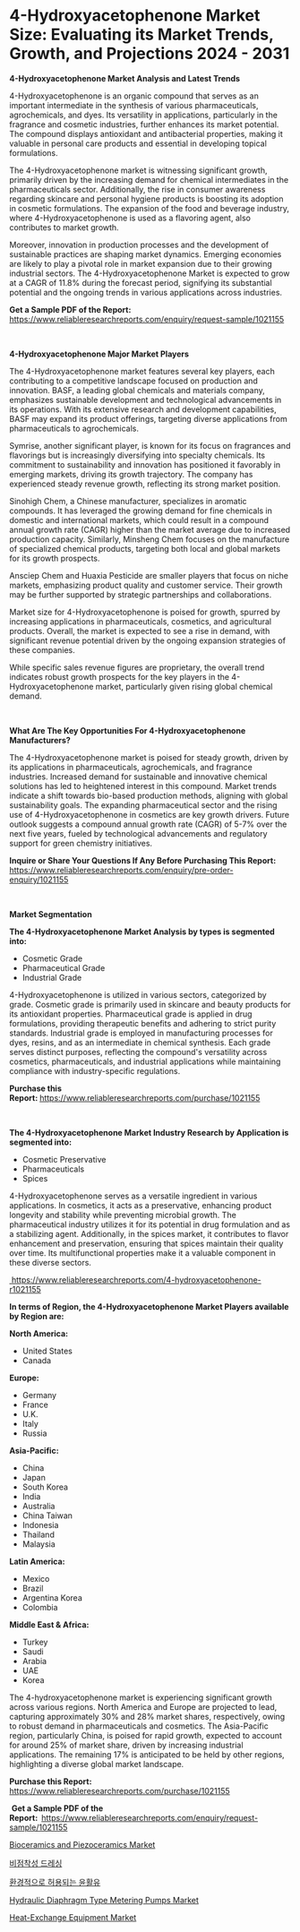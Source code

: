 <p><h1>4-Hydroxyacetophenone Market Size: Evaluating its Market Trends, Growth, and Projections 2024 - 2031</h1></p><p><strong>4-Hydroxyacetophenone Market Analysis and Latest Trends</strong></p>
<p><p>4-Hydroxyacetophenone is an organic compound that serves as an important intermediate in the synthesis of various pharmaceuticals, agrochemicals, and dyes. Its versatility in applications, particularly in the fragrance and cosmetic industries, further enhances its market potential. The compound displays antioxidant and antibacterial properties, making it valuable in personal care products and essential in developing topical formulations.</p><p>The 4-Hydroxyacetophenone market is witnessing significant growth, primarily driven by the increasing demand for chemical intermediates in the pharmaceuticals sector. Additionally, the rise in consumer awareness regarding skincare and personal hygiene products is boosting its adoption in cosmetic formulations. The expansion of the food and beverage industry, where 4-Hydroxyacetophenone is used as a flavoring agent, also contributes to market growth.</p><p>Moreover, innovation in production processes and the development of sustainable practices are shaping market dynamics. Emerging economies are likely to play a pivotal role in market expansion due to their growing industrial sectors. The 4-Hydroxyacetophenone Market is expected to grow at a CAGR of 11.8% during the forecast period, signifying its substantial potential and the ongoing trends in various applications across industries.</p></p>
<p><strong>Get a Sample PDF of the Report:&nbsp;</strong> <a href="https://www.reliableresearchreports.com/enquiry/request-sample/1021155">https://www.reliableresearchreports.com/enquiry/request-sample/1021155</a></p>
<p>&nbsp;</p>
<p><strong>4-Hydroxyacetophenone Major Market Players</strong></p>
<p><p>The 4-Hydroxyacetophenone market features several key players, each contributing to a competitive landscape focused on production and innovation. BASF, a leading global chemicals and materials company, emphasizes sustainable development and technological advancements in its operations. With its extensive research and development capabilities, BASF may expand its product offerings, targeting diverse applications from pharmaceuticals to agrochemicals.</p><p>Symrise, another significant player, is known for its focus on fragrances and flavorings but is increasingly diversifying into specialty chemicals. Its commitment to sustainability and innovation has positioned it favorably in emerging markets, driving its growth trajectory. The company has experienced steady revenue growth, reflecting its strong market position.</p><p>Sinohigh Chem, a Chinese manufacturer, specializes in aromatic compounds. It has leveraged the growing demand for fine chemicals in domestic and international markets, which could result in a compound annual growth rate (CAGR) higher than the market average due to increased production capacity. Similarly, Minsheng Chem focuses on the manufacture of specialized chemical products, targeting both local and global markets for its growth prospects.</p><p>Ansciep Chem and Huaxia Pesticide are smaller players that focus on niche markets, emphasizing product quality and customer service. Their growth may be further supported by strategic partnerships and collaborations.</p><p>Market size for 4-Hydroxyacetophenone is poised for growth, spurred by increasing applications in pharmaceuticals, cosmetics, and agricultural products. Overall, the market is expected to see a rise in demand, with significant revenue potential driven by the ongoing expansion strategies of these companies. </p><p>While specific sales revenue figures are proprietary, the overall trend indicates robust growth prospects for the key players in the 4-Hydroxyacetophenone market, particularly given rising global chemical demand.</p></p>
<p>&nbsp;</p>
<p><strong>What Are The Key Opportunities For 4-Hydroxyacetophenone Manufacturers?</strong></p>
<p><p>The 4-Hydroxyacetophenone market is poised for steady growth, driven by its applications in pharmaceuticals, agrochemicals, and fragrance industries. Increased demand for sustainable and innovative chemical solutions has led to heightened interest in this compound. Market trends indicate a shift towards bio-based production methods, aligning with global sustainability goals. The expanding pharmaceutical sector and the rising use of 4-Hydroxyacetophenone in cosmetics are key growth drivers. Future outlook suggests a compound annual growth rate (CAGR) of 5-7% over the next five years, fueled by technological advancements and regulatory support for green chemistry initiatives.</p></p>
<p><strong>Inquire or Share Your Questions If Any Before Purchasing This Report:</strong> <a href="https://www.reliableresearchreports.com/enquiry/pre-order-enquiry/1021155">https://www.reliableresearchreports.com/enquiry/pre-order-enquiry/1021155</a></p>
<p>&nbsp;</p>
<p><strong>Market Segmentation</strong></p>
<p><strong>The 4-Hydroxyacetophenone Market Analysis by types is segmented into:</strong></p>
<p><ul><li>Cosmetic Grade</li><li>Pharmaceutical Grade</li><li>Industrial Grade</li></ul></p>
<p><p>4-Hydroxyacetophenone is utilized in various sectors, categorized by grade. Cosmetic grade is primarily used in skincare and beauty products for its antioxidant properties. Pharmaceutical grade is applied in drug formulations, providing therapeutic benefits and adhering to strict purity standards. Industrial grade is employed in manufacturing processes for dyes, resins, and as an intermediate in chemical synthesis. Each grade serves distinct purposes, reflecting the compound's versatility across cosmetics, pharmaceuticals, and industrial applications while maintaining compliance with industry-specific regulations.</p></p>
<p><strong>Purchase this Report:&nbsp;</strong><a href="https://www.reliableresearchreports.com/purchase/1021155">https://www.reliableresearchreports.com/purchase/1021155</a></p>
<p>&nbsp;</p>
<p><strong>The 4-Hydroxyacetophenone Market Industry Research by Application is segmented into:</strong></p>
<p><ul><li>Cosmetic Preservative</li><li>Pharmaceuticals</li><li>Spices</li></ul></p>
<p><p>4-Hydroxyacetophenone serves as a versatile ingredient in various applications. In cosmetics, it acts as a preservative, enhancing product longevity and stability while preventing microbial growth. The pharmaceutical industry utilizes it for its potential in drug formulation and as a stabilizing agent. Additionally, in the spices market, it contributes to flavor enhancement and preservation, ensuring that spices maintain their quality over time. Its multifunctional properties make it a valuable component in these diverse sectors.</p></p>
<p><a href="https://www.reliableresearchreports.com/4-hydroxyacetophenone-r1021155">&nbsp;https://www.reliableresearchreports.com/4-hydroxyacetophenone-r1021155</a></p>
<p><strong>In terms of Region, the 4-Hydroxyacetophenone Market Players available by Region are:</strong></p>
<p>
    <p> <strong> North America: </strong>
        <ul>
            <li>United States</li>
            <li>Canada</li>
        </ul>
        </p> 
    <p> <strong> Europe: </strong>
        <ul>
            <li>Germany</li>
            <li>France</li>
            <li>U.K.</li>
            <li>Italy</li>
            <li>Russia</li>
        </ul>
        </p> 
    <p> <strong> Asia-Pacific: </strong>
        <ul>
            <li>China</li>
            <li>Japan</li>
            <li>South Korea</li>
            <li>India</li>
            <li>Australia</li>
            <li>China Taiwan</li>
            <li>Indonesia</li>
            <li>Thailand</li>
            <li>Malaysia</li>
        </ul>
        </p> 
    <p> <strong> Latin America: </strong>
        <ul>
            <li>Mexico</li>
            <li>Brazil</li>
            <li>Argentina Korea</li>
            <li>Colombia</li>
        </ul>
        </p> 
    <p> <strong> Middle East & Africa: </strong>
        <ul>
            <li>Turkey</li>
            <li>Saudi</li>
            <li>Arabia</li>
            <li>UAE</li>
            <li>Korea</li>
        </ul>
    </p>
    </p>
<p><p>The 4-hydroxyacetophenone market is experiencing significant growth across various regions. North America and Europe are projected to lead, capturing approximately 30% and 28% market shares, respectively, owing to robust demand in pharmaceuticals and cosmetics. The Asia-Pacific region, particularly China, is poised for rapid growth, expected to account for around 25% of market share, driven by increasing industrial applications. The remaining 17% is anticipated to be held by other regions, highlighting a diverse global market landscape.</p></p>
<p><strong>Purchase this Report: </strong><a href="https://www.reliableresearchreports.com/purchase/1021155">https://www.reliableresearchreports.com/purchase/1021155</a></p>
<p>&nbsp;<strong>Get a Sample PDF of the Report:&nbsp;&nbsp;</strong><a href="https://www.reliableresearchreports.com/enquiry/request-sample/1021155">https://www.reliableresearchreports.com/enquiry/request-sample/1021155</a></p>
<p><strong></strong></p>
<p><p><a href="https://github.com/ashepherd82/Market-Research-Report-List-6/blob/main/bioceramics-and-piezoceramics-market.md">Bioceramics and Piezoceramics Market</a></p><p><a href="https://medium.com/@coremtymerich56566/%EC%84%B8%EA%B3%84-non-adherent-dressings-market-%EC%9D%80-2024%EC%97%90%EC%84%9C-2031%EB%A1%9C-%EC%97%B0%ED%8F%89%EA%B7%A0-%EC%A6%9D%EA%B0%80%EC%9C%A8%EC%9D%84-%EB%B3%B4%EC%9D%BC-%EA%B2%83%EC%9C%BC%EB%A1%9C-%EC%98%88%EC%83%81%EB%90%A9%EB%8B%88%EB%8B%A4-8d95b86c0d88">비점착성 드레싱</a></p><p><a href="https://medium.com/@coremtymerich56566/%EC%84%B8%EA%B3%84-environmentally-acceptable-lubricants-market-%EC%9D%80-2024%EC%97%90%EC%84%9C-2031%EB%A1%9C-%EC%97%B0%ED%8F%89%EA%B7%A0-%EC%A6%9D%EA%B0%80%EC%9C%A8%EC%9D%84-%EB%B3%B4%EC%9D%BC-%EA%B2%83%EC%9C%BC%EB%A1%9C-%EC%98%88%EC%83%81%EB%90%A9%EB%8B%88%EB%8B%A4-5d935824310d">환경적으로 허용되는 윤활유</a></p><p><a href="https://medium.com/@casielu0kheuser/this-report-on-hydraulic-diaphragm-type-metering-pumps-market-is-a-comprehensive-analysis-of-fda5997acd36">Hydraulic Diaphragm Type Metering Pumps Market</a></p><p><a href="https://github.com/JakirUddin651/Market-Research-Report-List-1/blob/main/heat-exchange-equipment-market.md">Heat-Exchange Equipment Market</a></p></p>